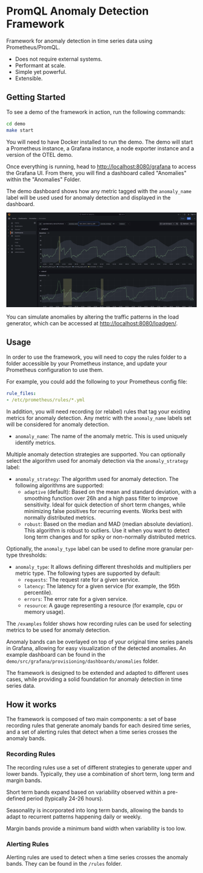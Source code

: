 # PromQL Anomaly Detection Framework

Framework for anomaly detection in time series data using Prometheus/PromQL.

  - Does not require external systems.
  - Performant at scale.
  - Simple yet powerful.
  - Extensible.


## Getting Started

To see a demo of the framework in action, run the following commands:

```bash
cd demo
make start
```

You will need to have Docker installed to run the demo.  The demo will start a Prometheus instance, a Grafana instance, a node exporter instance and a version of the OTEL demo.

Once everything is running, head to [http://localhost:8080/grafana](http://localhost:8080/grafana) to access the Grafana UI. From there, you will find a dashboard called "Anomalies" within the "Anomalies" Folder.

The demo dashboard shows how any metric tagged with the `anomaly_name` label will be used used for anomaly detection and displayed in the dashboard.

<p align="center"><img src="docs/sources/assets/dashboard.png" alt="Anomalies Dashboard"></p>

You can simulate anomalies by altering the traffic patterns in the load generator, which can be accessed at [http://localhost:8080/loadgen/](http://localhost:8080/loadgen/).

## Usage

In order to use the framework, you will need to copy the rules folder to a folder accessible by your Prometheus instance, and update
your Prometheus configuration to use them.

For example, you could add the following to your Prometheus config file:

```yaml
rule_files:
- /etc/prometheus/rules/*.yml
```

In addition, you will need recording (or relabel) rules that tag your existing metrics for anomaly detection. Any metric with the `anomaly_name` labels set will be considered for anomaly detection.

- `anomaly_name`: The name of the anomaly metric. This is used uniquely identify metrics.

Multiple anomaly detection strategies are supported. You can optionally select the algorithm used for anomaly detection via the `anomaly_strategy` label:

- `anomaly_strategy`: The algorithm used for anomaly detection. The following algorithms are supported:
  - `adaptive` (default): Based on the mean and standard deviation, with a smoothing function over 26h and a high pass filter to improve sensitivity. Ideal for quick detection of short term changes, while minimizing false positives for recurring events. Works best with normally distributed metrics.
  - `robust`: Based on the median and MAD (median absolute deviation). This algorithm is robust to outliers. Use it when you want to detect long term changes and for spiky or non-normally distributed metrics.

Optionally, the `anomaly_type` label can be used to define more granular per-type thresholds:

- `anomaly_type`: It allows defining different thresholds and multipliers per metric type. The following types are supported by default:
  - `requests`: The request rate for a given service.
  - `latency`: The latency for a given service (for example, the 95th percentile).
  - `errors`: The error rate for a given service.
  - `resource`: A gauge representing a resource (for example, cpu or memory usage).

The `/examples` folder shows how recording rules can be used for selecting metrics to be used for anomaly detection.

Anomaly bands can be overlayed on top of your original time series panels in Grafana, allowing for easy visualization of the detected anomalies. An example dashboard can be found in the `demo/src/grafana/provisioning/dashboards/anomalies` folder.

The framework is designed to be extended and adapted to different uses cases, while providing a solid foundation for anomaly detection in time series data.

## How it works

The framework is composed of two main components: a set of base recording rules that generate anomaly bands for each desired time series, and a set of alerting rules that detect when a time series crosses the anomaly bands.

### Recording Rules

The recording rules use a set of different strategies to generate upper and lower bands. Typically, they use a combination of short term, long term and margin bands.

Short term bands expand based on variability observed within a pre-defined period (typically 24-26 hours).

Seasonality is incorporated into long term bands, allowing the bands to adapt to recurrent patterns happening daily or weekly.

Margin bands provide a minimum band width when variability is too low.

### Alerting Rules

Alerting rules are used to detect when a time series crosses the anomaly bands. They can be found in the `/rules` folder.

